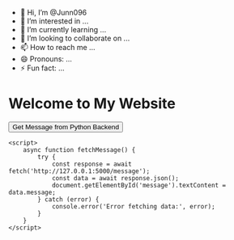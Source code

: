 - 👋 Hi, I’m @Junn096
- 👀 I’m interested in ...
- 🌱 I’m currently learning ...
- 💞️ I’m looking to collaborate on ...
- 📫 How to reach me ...
- 😄 Pronouns: ...
- ⚡ Fun fact: ...

<!---
Junn096/Junn096 is a ✨ special ✨ repository because its `README.md` (this file) appears on your GitHub profile.
You can click the Preview link to take a look at your changes.
--->
<!DOCTYPE html>
<html lang="en">
<head>
    <meta charset="UTF-8">
    <meta name="viewport" content="width=device-width, initial-scale=1.0">
    <title>Simple Flask and JavaScript App</title>
</head>
<body>
    <h1>Welcome to My Website</h1>
    <button onclick="fetchMessage()">Get Message from Python Backend</button>
    <p id="message"></p>

    <script>
        async function fetchMessage() {
            try {
                const response = await fetch('http://127.0.0.1:5000/message');
                const data = await response.json();
                document.getElementById('message').textContent = data.message;
            } catch (error) {
                console.error('Error fetching data:', error);
            }
        }
    </script>
</body>
</html>
